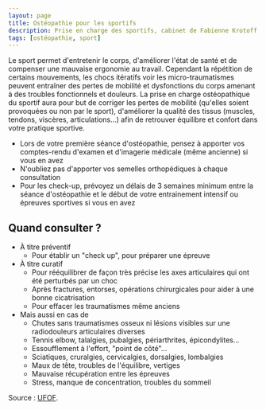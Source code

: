 ```yaml
---
layout: page
title: Ostéopathie pour les sportifs
description: Prise en charge des sportifs, cabinet de Fabienne Krotoff & Charlotte Wang, 75015 Paris - 01 45 31 98 48
tags: [ostéopathie, sport]
---
```


Le sport permet d'entretenir le corps, d'améliorer l'état de santé et de compenser une mauvaise ergonomie au travail. Cependant la répétition de certains mouvements, les chocs itératifs voir les micro-traumatismes peuvent entraîner des pertes de mobilité et dysfonctions du corps amenant à des troubles fonctionnels et douleurs. La prise en charge ostéopathique du sportif aura pour but de corriger les pertes de mobilité (qu'elles soient provoquées ou non par le sport), d'améliorer la qualité des tissus (muscles, tendons, viscères, articulations...) afin de retrouver équilibre et confort dans votre pratique sportive.

- Lors de votre première séance d'ostéopathie, pensez à apporter vos comptes-rendu d'examen et d'imagerie médicale (même ancienne) si vous en avez
- N'oubliez pas d'apporter vos semelles orthopédiques à chaque consultation
- Pour les check-up, prévoyez un délais de 3 semaines minimum entre la séance d'ostéopathie et le début de votre entrainement intensif ou épreuves sportives si vous en avez

## Quand consulter ?

- À titre préventif
  - Pour établir un "check up", pour préparer une épreuve
- À titre curatif
  - Pour rééquilibrer de façon très précise les axes articulaires qui ont été perturbés par un choc
  - Après fractures, entorses, opérations chirurgicales pour aider à une bonne cicatrisation
  - Pour effacer les traumatismes même anciens
- Mais aussi en cas de
  - Chutes sans traumatismes osseux ni lésions visibles sur une radiodouleurs articulaires diverses
  - Tennis elbow, talalgies, pubalgies, périarthrites, épicondylites...
  - Essoufflement à l'effort, "point de côté"...
  - Sciatiques, cruralgies, cervicalgies, dorsalgies, lombalgies
  - Maux de tête, troubles de l'équilibre, vertiges
  - Mauvaise récupération entre les épreuves
  - Stress, manque de concentration, troubles du sommeil

Source : [UFOF](https://www.osteofrance.com/osteopathie/sport/).
